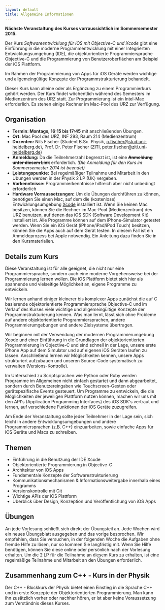 ```yaml
---
layout: default
title: Allgemeine Informationen
---
```


**Nächste Veranstaltung des Kurses vorraussichtlich im Sommersemester 2015.**

Der Kurs *Softwareentwicklung für iOS mit Objective-C und Xcode* gibt eine Einführung in die moderne Programmentwicklung mit einer Integrierten Entwicklungsumgebung (IDE), die objektorientierte Programmiersprache Objective-C und die Programmierung von Benutzeroberflächen am Beispiel der iOS Plattform.

Im Rahmen der Programmierung von Apps für iOS Geräte werden wichtige und allgemeingültige Konzepte der Programmstrukturierung behandelt.

Dieser Kurs kann alleine oder als Ergänzung zu einem Programmierkurs gehört werden. Der Kurs findet wöchentlich während des Semesters im Medienzentrum des URZ statt. Zur Programmierung ist ein Intel-Mac erforderlich. Es stehen einige Rechner im Mac-Pool des URZ zur Verfügung.

## Organisation

- **Termin: Montags, 16:15 bis 17:45** mit anschließenden Übungen.
- **Ort:** Mac Pool des URZ, INF 293, Raum 214 (Medienzentrum)
- **Dozenten:** Nils Fischer (Student B.Sc. Physik, [n.fischer@stud.uni-heidelberg.de](mailto:n.fischer@stud.uni-heidelberg.de)), Prof. Dr. Peter Fischer (ZITI, [peter.fischer@ziti.uni-heidelberg.de](mailto:peter.fischer@ziti.uni-heidelberg.de))
- **Anmeldung:** Da die Teilnehmerzahl begrenzt ist, ist eine **<s>Anmeldung unter diesem Link</s>** erforderlich. *(Die Anmeldung für den Kurs im Sommersemester 2014 ist beendet)*
- **Leistungspunkte:** Bei regelmäßiger Teilnahme und Mitarbeit in den Übungen werden in der Physik 2 LP (ÜK) vergeben.
- **Vorkenntnisse:** Programmierkenntnisse hilfreich aber nicht unbedingt erforderlich
- **Hardware Vorraussetzungen:**
	Um die Übungen durchführen zu können, benötigen Sie einen Mac, auf dem die (kostenlose) 
	Entwicklungsumgebung [Xcode](https://itunes.apple.com/de/app/xcode/id497799835?mt=12) installiert ist.
	Wenn Sie keinen Mac besitzen, können Sie die Rechner im Mac-Pool (Medienzentrum) des URZ benutzen, auf denen das iOS SDK (Software Development Kit) installiert ist.
	Alle Programme können auf dem iPhone-Simulator getestet werden.
	Wenn Sie ein iOS Gerät (iPhone/iPad/iPod Touch) besitzen, können Sie die Apps auch auf dem Gerät testen. In diesem Fall ist ein Anmeldeprozess bei Apple notwendig. Ein Anleitung dazu finden Sie in den Kursmaterialien.

## Details zum Kurs

Diese Veranstaltung ist für alle geeignet, die nicht nur eine Programmiersprache, sondern auch eine moderne Vorgehensweise bei der Programmierung lernen wollen. Die iOS Plattform bietet sich hier als spannende und vielseitige Möglichkeit an, eigene Programme zu entwickeln.

Wir lernen anhand einiger kleinerer bis komplexer Apps zunächst die auf C basierende objektorientierte 
Programmiersprache Objective-C und im Verlauf des Kurses viele wichtige und allgemeingültige Konzepte 
der Programmstrukturierung kennen. Was man lernt, lässt sich ohne Probleme auf andere objektorientierte 
Programmiersprachen, andere Programmierumgebungen und andere Zielsysteme übertragen.

Wir beginnen mit der Verwendung der modernen Programmierumgebung Xcode und einer Einführung in die Grundlagen der objektorientierten Programmierung in Objective-C und sind schnell in der Lage, unsere erste iPhone App auf dem Simulator und auf eigenen iOS Geräten laufen zu lassen. Anschließend lernen wir Möglichkeiten kennen, unsere Apps strukturiert aufzubauen und unseren Source-Code systematisch zu verwalten (Versions-Kontrolle).

Im Unterschied zu Scriptsprachen wie Python oder Ruby werden Programme im Allgemeinen nicht einfach gestartet und dann abgearbeitet, sondern durch Benutzereingaben wie Touchscreen-Gesten oder gerätspezifische Events gesteuert. Um Programme zu entwickeln, die die Möglichkeiten der jeweiligen Plattform nutzen können, machen wir uns mit den API's (Application Programming Interfaces) des iOS SDK's vertraut und lernen, auf verschiedene Funktionen der iOS Geräte zuzugreifen.

Am Ende der Veranstaltung sollte jeder Teilnehmer in der Lage sein, sich leicht in andere Entwicklungsumgebungen und andere Programmiersprachen (z.B. C++) einzuarbeiten, sowie einfache Apps für iOS Geräte und Macs zu schreiben.

## Themen

- Einführung in die Benutzung der IDE Xcode
- Objektorientierte Programmierung in Objective-C
- Architektur von iOS Apps
- Fundamentale Konzepte der Softwarestrukturierung
- Kommunikationsmechanismen & Informationsweitergabe innerhalb eines Programms
- Versionskontrolle mit Git
- Wichtige APIs der iOS Plattform
- Überblick über Design, Konzeption und Veröffentlichung von iOS Apps

## Übungen

An jede Vorlesung schließt sich direkt der Übungsteil an. Jede Wochen wird ein neues Übungsblatt ausgegeben und das vorige besprochen. Wir empfehlen, dass Sie versuchen, in der folgenden Woche die Aufgaben ohne fremde Hilfe zu lösen, nur so kommen Sie langfristig mit. Wenn Sie Hilfe benötigen, können Sie diese online oder persönlich nach der Vorlesung erhalten. Um die 2 LP für die Teilnahme an diesem Kurs zu erhalten, ist eine regelmäßige Teilnahme und Mitarbeit an den Übungen erforderlich.

## Zusammenhang zum C++ - Kurs in der Physik

Der C++ - Blockkurs der Physik bietet einen Einstieg in die Sprache C++ und in erste Konzepte der Objektorientierten Programmierung. Man kann ihn zusätzlich vorher oder nachher hören, er ist aber keine Voraussetzung zum Verständnis dieses Kurses.
